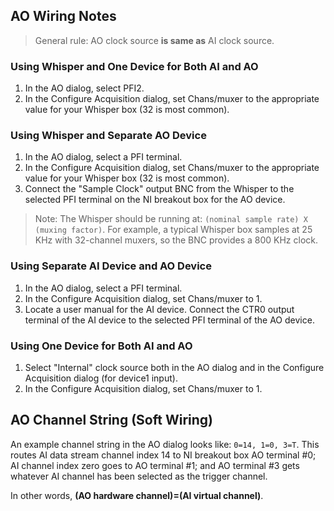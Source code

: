 ## AO Wiring Notes

>General rule: AO clock source **is same as** AI clock source.

### Using Whisper and One Device for Both AI and AO

1. In the AO dialog, select PFI2.
2. In the Configure Acquisition dialog, set Chans/muxer to the appropriate
value for your Whisper box (32 is most common).

### Using Whisper and Separate AO Device

1. In the AO dialog, select a PFI terminal.
2. In the Configure Acquisition dialog, set Chans/muxer to the appropriate
value for your Whisper box (32 is most common).
3. Connect the "Sample Clock" output BNC from the Whisper to the selected
PFI terminal on the NI breakout box for the AO device.

>Note: The Whisper should be running at: `(nominal sample rate)
X (muxing factor)`. For example, a typical Whisper box samples at 25 KHz
with 32-channel muxers, so the BNC provides a 800 KHz clock.

### Using Separate AI Device and AO Device

1. In the AO dialog, select a PFI terminal.
2. In the Configure Acquisition dialog, set Chans/muxer to 1.
3. Locate a user manual for the AI device. Connect the CTR0 output terminal
of the AI device to the selected PFI terminal of the AO device.

### Using One Device for Both AI and AO

1. Select "Internal" clock source both in the AO dialog and in the
Configure Acquisition dialog (for device1 input).
2. In the Configure Acquisition dialog, set Chans/muxer to 1.

## AO Channel String (Soft Wiring)

An example channel string in the AO dialog looks like: `0=14, 1=0, 3=T`.
This routes AI data stream channel index 14 to NI breakout box AO terminal
#0; AI channel index zero goes to AO terminal #1; and AO terminal #3
gets whatever AI channel has been selected as the trigger channel.

In other words, **(AO hardware channel)=(AI virtual channel)**.

